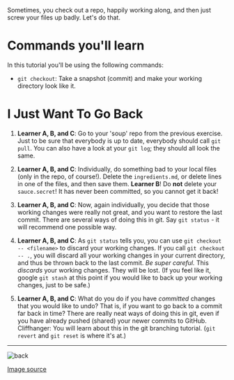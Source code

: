 Sometimes, you check out a repo, happily working along, and then just screw your files up badly. Let's do that.

# Commands you'll learn

In this tutorial you'll be using the following commands:
* `git checkout`: Take a snapshot (commit) and make your working directory look like it.

# I Just Want To Go Back

1. **Learner A, B, and C**: Go to your 'soup' repo from the previous exercise. Just to be sure that everybody is up to date, everybody should call `git pull`. You can also have a look at your `git log`; they should all look the same.

2. **Learner A, B, and C**: Individually, do something bad to your local files (only in the repo, of course!). Delete the `ingredients.md`, or delete lines in one of the files, and then save them. **Learner B**! Do **not** delete your `sauce.secret`! It has never been committed, so you cannot get it back!

3. **Learner A, B, and C**: Now, again individually, you decide that those working changes were really not great, and you want to restore the last commit. There are several ways of doing this in git. Say `git status` - it will recommend one possible way.

4. **Learner A, B, and C**: As `git status` tells you, you can use `git checkout -- <filename>` to discard your working changes. If you call `git checkout -- .`, you will discard all your working changes in your current directory, and thus be thrown back to the last commit. _Be super careful._ This _discards_ your working changes. They will be lost. (If you feel like it, google `git stash` at this point if you would like to back up your working changes, just to be safe.)

5. **Learner A, B, and C**: What do you do if you have _committed_ changes that you would like to undo? That is, if you want to go back to a commit far back in time? There are really neat ways of doing this in git, even if you have already pushed (shared) your newer commits to GitHub. Cliffhanger: You will learn about this in the git branching tutorial. (`git revert` and `git reset` is where it's at.)

-----------

![back](http://media1.s-nbcnews.com/j/newscms/2015_01/831346/150102-back-to-the-future-mn-850_6c1cc5c2a0c7767b593e1bf9054a4d0f.nbcnews-fp-1200-800.jpg)

[Image source](http://media1.s-nbcnews.com/j/newscms/2015_01/831346/150102-back-to-the-future-mn-850_6c1cc5c2a0c7767b593e1bf9054a4d0f.nbcnews-fp-1200-800.jpg)